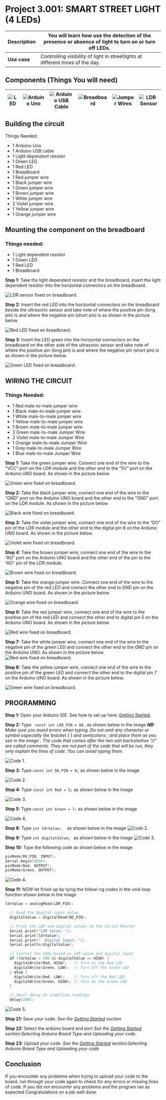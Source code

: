 # Project 3.001: SMART STREET LIGHT (4 LEDs)

| **Description** | You will learn how use the detection of the presence or absence of light to turn on or turn off LEDs. |
| --------------- | ----------------------------------------------------------------------------------------------------- |
| **Use case**    | Controlling visibility of light in streetlights at different times of the day.                        |

## Components (Things You will need)

| ![LED](../../../docs/manuals/assets/components/LED.png) | ![Arduino Uno](../../../docs/manuals/assets/components/arduino.png) | ![Arduino USB Cable](../../../docs/manuals/assets/components/USB_Cable.png) | ![Breadboard](../../../docs/manuals/assets/components/breadboard.png) | ![Jumper Wires](../../../docs/manuals/assets/components/jump_wire.png) | ![LDR Sensor](../../../docs/manuals/assets/components/ldr.png) |
| --------------------------------------- | --------------------------------------------------- | ----------------------------------------------------------- | ----------------------------------------------------- | ------------------------------------------------------ | ---------------------------------------------- |

## Building the circuit

Things Needed:

- 1 Arduino Uno
- 1 Arduino USB cable
- 1 Light dependent resistor
- 1 Green LED
- 1 Red LED
- 1 Breadboard
- 1 Red jumper wire
- 1 Black jumper wire
- 1 Green jumper wire
- 1 Brown jumper wire
- 1 White jumper wire
- 2 Violet jumper wire
- 1 Yellow jumper wire
- 1 Orange jumper wire

## Mounting the component on the breadboard

### Things needed:

- 1 Light dependent resistor
- 1 Green LED
- 1 Red LED
- 1 Breadboard

**Step 1:** Take the light dependent resistor and the breadboard, insert the light dependent resistor into the horizontal connectors on the breadboard.

![LDR sensor fixed on breadboard](../../../docs/manuals/assets/2.0/3.2.LDR+Buzzer/circuit_1.jpg).

**Step 2:** Insert the red LED into the horizontal connectors on the breadboard beside the ultrasonic sensor and take note of where the positive pin (long pin) is and where the negative pin (short pin) is as shown in the picture below.

![Red LED fixed on breadboard](../../../docs/manuals/assets/2.0/3.1.LDR+LED/LDR_and_LED4/circuit_2.jpg).

**Step 3:** Insert the LED green into the horizontal connectors on the breadboard on the other side of the ultrasonic sensor and take note of where the positive pin (long pin) is and where the negative pin (short pin) is as shown in the picture below.

![Green LED fixed on breadboard](../../../docs/manuals/assets/2.0/3.1.LDR+LED/LDR_and_LED4/circuit_3.jpg).

## WIRING THE CIRCUIT

### Things Needed:

- 1 Red male-to-male jumper wire
- 1 Black male-to-male jumper wire
- 1 White male-to-male jumper wire
- 1 Yellow male-to-male jumper wire
- 1 Brown male-to-male jumper wire
- 2 Green male-to-male Jumper Wire
- 2 Violet male-to-male Jumper Wire
- 1 Orange male-to-male Jumper Wire
- 1 Grey male-to-male Jumper Wire
- 1 Blue male-to-male Jumper Wire

**Step 1:** Take the green jumper wire. Connect one end of the wire to the “VCC” port on the LDR module and the other end to the “5V” port on the Arduino UNO board. As shown in the picture below.

![Green wire fixed on breadboard](../../../docs/manuals/assets/2.0/3.1.LDR+LED/LDR_and_LED2/wire%201.png).

**Step 2:** Take the black jumper wire, connect one end of the wire to the “GND” port on the Arduino UNO board and the other end to the “GND” port on the LDR module. As shown in the picture below

![Black wire fixed on breadboard](../../../docs/manuals/assets/2.0/3.1.LDR+LED/LDR_and_LED2/wire%202.png).

**Step 3:** Take the violet jumper wire, connect one end of the wire to the “DO” pin of the LDR module and the other end to the digital pin 8 on the Arduino UNO board. As shown in the picture below.

![Violet wire fixed on breadboard](../../../docs/manuals/assets/2.0/3.1.LDR+LED/LDR_and_LED2/wire%203.png).

**Step 4:** Take the brown jumper wire, connect one end of the wire to the “AO” port on the Arduino UNO board and the other end of the pin to the “AO” pin of the LDR module.

![Brown wire fixed on breadboard](../../../docs/manuals/assets/2.0/3.1.LDR+LED/LDR_and_LED2/wire%204.png).

**Step 5:** Take the orange jumper wire. Connect one end of the wire to the negative pin of the red LED and connect the other end to GND pin on the Arduino UNO board. As shown in the picture below.

![Orange wire fixed on breadboard](../../../docs/manuals/assets/2.0/3.1.LDR+LED/LDR_and_LED2/wire%205.png).

**Step 6:** Take the red jumper wire, connect one end of the wire to the positive pin of the red LED and connect the other end to digital pin 5 on the Arduino UNO board. As shown in the picture below.

![Red wire fixed on breadboard](../../../docs/manuals/assets/2.0/3.1.LDR+LED/LDR_and_LED2/wire%206.png).

**Step 7:** Take the white jumper wire, connect one end of the wire to the negative pin of the green LED and connect the other end to the GND pin on the Arduino UNO. As shown in the picture below.
![Red wire fixed on breadboard](../../../docs/manuals/assets/2.0/3.1.LDR+LED/LDR_and_LED2/wire%207.png).

**Step 8:** Take the yellow jumper wire, connect one end of the wire to the positive pin of the green LED and connect the other end to the digital pin 7 on the Arduino UNO board. As shown in the picture below.

![Green wire fixed on breadboard](../../../docs/manuals/assets/2.0/3.1.LDR+LED/LDR_and_LED2/wire%208.png).

## PROGRAMMING

**Step 1:** Open your Arduino IDE. See how to set up here: [Getting Started](../../../../README.md#getting-started).

**Step 2:** Type ` const int LDR_PIN = A0.` as shown below in the image
_**NB:** Make sure you avoid errors when typing. Do not omit any character or symbol especially the bracket { } and semicolons ; and place them as you see in the image . The code that comes after the two ash backslashes “//” are called comments. They are not part of the code that will be run, they only explain the lines of code. You can avoid typing them._

![Code 1](../../../docs/manuals/assets/2.0/3.2.LDR+Buzzer/code_1.jpg).

**Step 3:** Type `const int DO_PIN = 8;` as shown below in the image

![Code 2](../../../docs/manuals/assets/2.0/3.1.LDR+LED/LDR_and_LED4/code_1.png).

**Step 4:** Type `const int Red = 5;` as shown below in the image

![Code 3](../../../docs/manuals/assets/2.0/3.1.LDR+LED/LDR_and_LED4/code_2.png).

**Step 5:** Type `const int Green = 7;` as shown below in the image

![Code 4](../../../docs/manuals/assets/2.0/3.1.LDR+LED/LDR_and_LED4/code_3.png).

**Step 8:** Type `int ldrValue;  ` as shown below in the image
![Code 2](../../../docs/manuals/assets/2.0/3.1.LDR+LED/LDR_and_LED4/code_6.png).

**Step 9:** Type `int digitalValue; ` as shown below in the image
![Code 3](../../../docs/manuals/assets/2.0/3.1.LDR+LED/LDR_and_LED2/code%206.PNG).

**Step 10:** Type the following code as shown below in the image

``` cpp
pinMode(DO_PIN, INPUT);
Serial.begin(9600);
pinMode(Red, OUTPUT);
pinMode(Green, OUTPUT);

```

![Code 4](../../../docs/manuals/assets/2.0/3.1.LDR+LED/LDR_and_LED2/code%204.PNG).

**Step 11:** NOW let finish up by tying the followi ng codes in the void loop function shown below in the image

``` cpp
ldrValue = analogRead(LDR_PIN);

  // Read the digital input value
  digitalValue = digitalRead(DO_PIN);

  // Print the LDR and digital values to the Serial Monitor
  Serial.print("LDR Value: ");
  Serial.print(ldrValue);
  Serial.print("  Digital Input: ");
  Serial.println(digitalValue);

  // Control the LEDs based on LDR value and digital input
  if (ldrValue < 500 && digitalValue == HIGH) {
    digitalWrite(Red, HIGH);   // Turn on the Red LED
    digitalWrite(Green, LOW);  // Turn off the Green LED
  } else {
    digitalWrite(Red, LOW);    // Turn off the Red LED
    digitalWrite(Green, HIGH); // Turn on the Green LED
  }

  // Small delay to stabilize readings
  delay(200);

```

![Code 5](../../../docs/manuals/assets/2.0/3.1.LDR+LED/LDR_and_LED2/code%205.PNG).

**Step 21:** Save your code. _See the [Getting Started](../../../getting-started.md) section_

**Step 22:** Select the arduino board and port _See the [Getting Started](../../../getting-started.md) section:Selecting Arduino Board Type and Uploading your code_.

**Step 23:** Upload your code. _See the [Getting Started](../../../getting-started.md) section:Selecting Arduino Board Type and Uploading your code_

## Conclusion

If you encounter any problems when trying to upload your code to the board, run through your code again to check for any errors or missing lines of code. If you did not encounter any problems and the program ran as expected Congratulations on a job well done.
